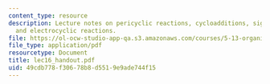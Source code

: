 ```yaml
---
content_type: resource
description: Lecture notes on pericyclic reactions, cycloadditions, sigmatropic rearrangements,
  and electrocyclic reactions.
file: https://ol-ocw-studio-app-qa.s3.amazonaws.com/courses/5-13-organic-chemistry-ii-fall-2003/49cdb778f30678b8d5519e9ade744f15_lec16_handout.pdf
file_type: application/pdf
resourcetype: Document
title: lec16_handout.pdf
uid: 49cdb778-f306-78b8-d551-9e9ade744f15
---
```

